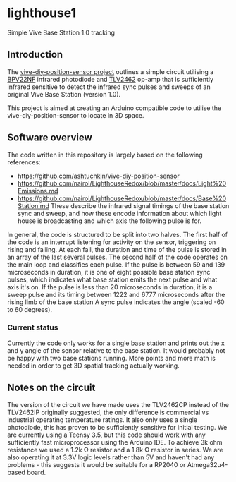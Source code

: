 # lighthouse1
Simple Vive Base Station 1.0 tracking

## Introduction

The [vive-diy-position-sensor project](https://github.com/ashtuchkin/vive-diy-position-sensor) outlines a simple circuit utilising a [BPV22NF](https://uk.rs-online.com/web/p/photodiodes/1652447/) infrared photodiode and [TLV2462](https://uk.rs-online.com/web/p/op-amps/3568228/) op-amp that is sufficiently infrared sensitive to detect the infrared sync pulses and sweeps of an original Vive Base Station (version 1.0).

This project is aimed at creating an Arduino compatible code to utilise the vive-diy-position-sensor to locate in 3D space.

## Software overview

The code written in this repository is largely based on the following references:
* https://github.com/ashtuchkin/vive-diy-position-sensor
* https://github.com/nairol/LighthouseRedox/blob/master/docs/Light%20Emissions.md
* https://github.com/nairol/LighthouseRedox/blob/master/docs/Base%20Station.md
These describe the infrared signal timings of the base station sync and sweep, and how these encode information about which light house is broadcasting and which axis the following pulse is for.

In general, the code is structured to be split into two halves. The first half of the code is an interrupt listening for activity on the sensor, triggering on rising and falling. At each fall, the duration and time of the pulse is stored in an array of the last several pulses. The second half of the code operates on the main loop and classifies each pulse. If the pulse is between 59 and 139 microseconds in duration, it is one of eight possible base station sync pulses, which indicates what base station emits the next pulse and what axis it's on. If the pulse is less than 20 microseconds in duration, it is a sweep pulse and its timing between 1222 and 6777 microseconds after the rising limb of the base station A sync pulse indicates the angle (scaled -60 to 60 degrees).

### Current status

Currently the code only works for a single base station and prints out the x and y angle of the sensor relative to the base station. It would probably not be happy with two base stations running. More points and more math is needed in order to get 3D spatial tracking actually working.

## Notes on the circuit

The version of the circuit we have made uses the TLV2462CP instead of the TLV2462IP originally suggested, the only difference is commercial vs industrial operating temperature ratings. It also only uses a single photodiode, this has proven to be sufficiently sensitive for initial testing. We are currently using a Teensy 3.5, but this code should work with any sufficiently fast microprocessor using the Arduino IDE. To achieve 3k ohm resistance we used a 1.2k Ω resistor and a 1.8k Ω resistor in series. We are also operating it at 3.3V logic levels rather than 5V and haven't had any problems - this suggests it would be suitable for a RP2040 or Atmega32u4-based board.
